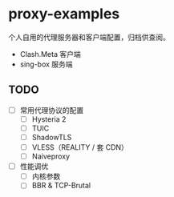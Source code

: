 # proxy-examples



个人自用的代理服务器和客户端配置，归档供查阅。



-   Clash.Meta 客户端
-   sing-box 服务端



## TODO



-   [ ] 常用代理协议的配置
    -   [ ] Hysteria 2
    -   [ ] TUIC
    -   [ ] ShadowTLS
    -   [ ] VLESS（REALITY / 套 CDN）
    -   [ ] Naiveproxy
-   [ ] 性能调优
    -   [ ] 内核参数
    -   [ ] BBR & TCP-Brutal